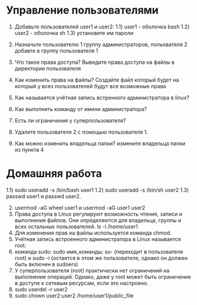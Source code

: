 # Управление пользователями

1) Добавьте пользователей user1 и user2:
    1.1) user1 - оболочка bash
    1.2) user2 - оболочка sh
    1.3) установите им пароли

2) Назначьте пользователю 1 группу администраторов, польователя 2 добавте в группу пользователя 1

3) Что такое права доступа? Выведите права доступа на файлы в директории пользователя

4) Как изменить права на файлы? Создайте файл который будет на который у всез пользователей будут все возможные права

5) Как называется учётная запись встренного администратора в linux?

6) Как выполнить команду от имени администратора?
7) Есть ли ограничения у суперпользователя?
8) Удалите пользователя 2 с помощью пользователя 1.
9) Как можно изменить владельца папки? измените владельца папки из пункта 4

# Домашняя работа 

1.1) sudo useradd -s /bin/bash user1
1.2) sudo useradd -s /bin/sh user2
1.3) passwd user1 и passwd user2.

2) usermod -aG wheel user1 и usermod -aG user1 user2
3) Права доступа в Linux регулируют возможность чтения, записи и выполнения файлов. Они определяются для владельца, группы и всех остальных пользователей. ls -l /home/user1
4) Для изменения прав на файлы используется команда chmod.
5) Учётная запись встроенного администратора в Linux называется root.
6) команда sudo: sudo имя_команды; su- (переходит в пользователя root) и sudo -i (остается в этом же пользователе, однако он должен быть включен в sudoers)
7) У суперпользователя (root) практически нет ограничений на выполнение операций.
Однако, даже у root может быть ограничение в доступе к сетевым ресурсам, если это настроено.
8) sudo userdel -r user2
9) sudo chown user2:user2 /home/user1/public_file



